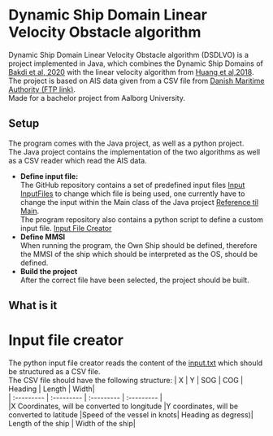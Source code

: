# Dynamic Ship Domain Linear Velocity Obstacle algorithm
Dynamic Ship Domain Linear Velocity Obstacle algorithm (DSDLVO) is a project implemented in Java, which combines the Dynamic Ship Domains of [Bakdi et al, 2020](https://www.mdpi.com/2077-1312/8/1/5) with the linear velocity algorithm from [Huang et al,2018](https://www.sciencedirect.com/science/article/abs/pii/S0029801818300015). <br>
The project is based on AIS data given from a CSV file from [Danish Maritime Authority (FTP link)](ftp://ftp.ais.dk/ais_data/).<br>
Made for a bachelor project from Aalborg University.

## Setup
The program comes with the Java project, as well as a python project.<br>
The Java project contains the implementation of the two algorithms as well as a CSV reader which read the AIS data.

* **Define input file:**<br>
  The GitHub repository contains a set of predefined input files [Input InputFiles](https://github.com/dkalaxdk/P6-Projekt/tree/master/InputFiles) to change which file is being used, one currently have to change the input within the Main class of the Java project [Reference til Main](https://www.youtube.com/watch?v=dQw4w9WgXcQ). <br>
  The program repository also contains a python script to define a custom input file. [Input File Creator](#input-file-creator)<br>
* **Define MMSI**<br>
  When running the program, the Own Ship should be defined, therefore the MMSI of the ship which should be interpreted as the OS, should be defined.
* **Build the project**<br>
  After the correct file have been selected, the project should be built. <br>





## What is it




# Input file creator

The python input file creator reads the content of the [input.txt](https://github.com/dkalaxdk/P6-Projekt/blob/master/DataGenerator/input.txt) which should be structured as a CSV file. <br>
The CSV file should have the following structure:
| X | Y | SOG | COG | Heading | Length | Width| <br>
| :--------- | :--------- | :--------- | :--------- | <br>
|X Coordinates, will be converted to longitude |Y coordinates, will be converted to latitude |Speed of the vessel in knots| Heading as degress)| Length of the ship | Width of the ship|<br>
